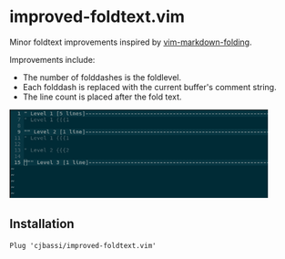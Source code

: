 # improved-foldtext.vim

Minor foldtext improvements inspired by [vim-markdown-folding](https://github.com/nelstrom/vim-markdown-folding).

Improvements include:
* The number of folddashes is the foldlevel.
* Each folddash is replaced with the current buffer's comment string.
* The line count is placed after the fold text.

<img src="https://raw.githubusercontent.com/cjbassi/improved-foldtext.vim/master/example.png" width="90%">

## Installation

    Plug 'cjbassi/improved-foldtext.vim'
